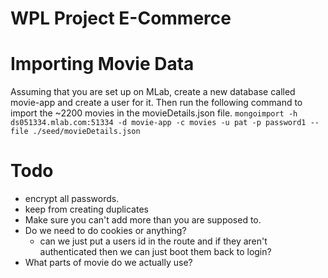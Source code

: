 # WPL Project E-Commerce

# Importing Movie Data

Assuming that you are set up on MLab, create a new database called movie-app and create a user for it. Then run the following command to import the ~2200 movies in the movieDetails.json file.
`mongoimport -h ds051334.mlab.com:51334 -d movie-app -c movies -u pat -p password1 --file ./seed/movieDetails.json`

# Todo

- encrypt all passwords.
- keep from creating duplicates
- Make sure you can't add more than you are supposed to.
- Do we need to do cookies or anything?
  - can we just put a users id in the route and if they aren't authenticated then we can just boot them back to login?
- What parts of movie do we actually use?
